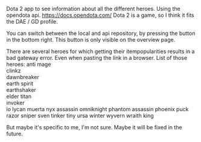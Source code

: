 Dota 2 app to see information about all the different heroes.
Using the opendota api.
https://docs.opendota.com/
Dota 2 is a game, so I think it fits the DAE / GD profile.

You can switch between the local and api repository, by pressing the button in the bottom right. This button is only visible on the overview page.

There are several heroes for which getting their itempopularities results in a bad gateway error.
Even when pasting the link in a browser.
List of those heroes:
anti mage  
clinkz  
dawnbreaker  
earth spirit  
earthshaker  
elder titan  
invoker  
io
lycan
muerta
nyx assassin
omniknight
phantom assassin
phoenix
puck
razor
sniper
sven
tinker
tiny
ursa
winter wyvern
wraith king

But maybe it's specific to me, I'm not sure.
Maybe it will be fixed in the future.
